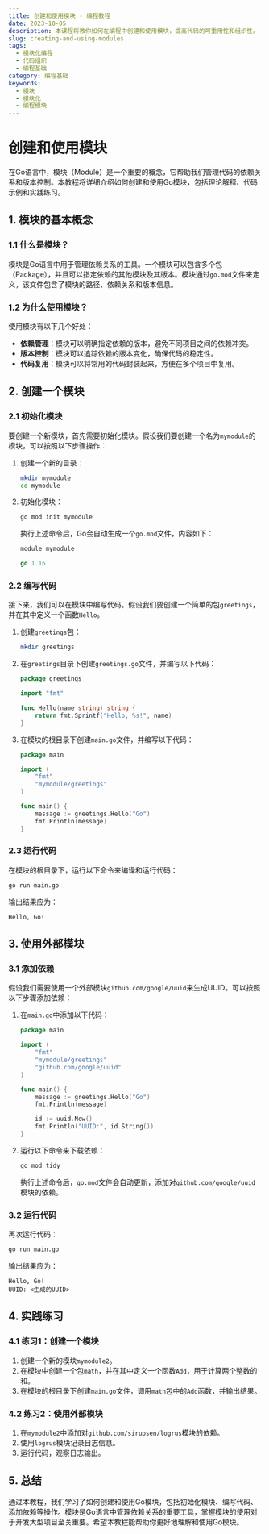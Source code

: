 ```yaml
---
title: 创建和使用模块 - 编程教程
date: 2023-10-05
description: 本课程将教你如何在编程中创建和使用模块，提高代码的可重用性和组织性。
slug: creating-and-using-modules
tags:
  - 模块化编程
  - 代码组织
  - 编程基础
category: 编程基础
keywords:
  - 模块
  - 模块化
  - 编程模块
---
```


# 创建和使用模块

在Go语言中，模块（Module）是一个重要的概念，它帮助我们管理代码的依赖关系和版本控制。本教程将详细介绍如何创建和使用Go模块，包括理论解释、代码示例和实践练习。

## 1. 模块的基本概念

### 1.1 什么是模块？

模块是Go语言中用于管理依赖关系的工具。一个模块可以包含多个包（Package），并且可以指定依赖的其他模块及其版本。模块通过`go.mod`文件来定义，该文件包含了模块的路径、依赖关系和版本信息。

### 1.2 为什么使用模块？

使用模块有以下几个好处：

- **依赖管理**：模块可以明确指定依赖的版本，避免不同项目之间的依赖冲突。
- **版本控制**：模块可以追踪依赖的版本变化，确保代码的稳定性。
- **代码复用**：模块可以将常用的代码封装起来，方便在多个项目中复用。

## 2. 创建一个模块

### 2.1 初始化模块

要创建一个新模块，首先需要初始化模块。假设我们要创建一个名为`mymodule`的模块，可以按照以下步骤操作：

1. 创建一个新的目录：
   ```bash
   mkdir mymodule
   cd mymodule
   ```

2. 初始化模块：
   ```bash
   go mod init mymodule
   ```

   执行上述命令后，Go会自动生成一个`go.mod`文件，内容如下：
   ```go
   module mymodule

   go 1.16
   ```

### 2.2 编写代码

接下来，我们可以在模块中编写代码。假设我们要创建一个简单的包`greetings`，并在其中定义一个函数`Hello`。

1. 创建`greetings`包：
   ```bash
   mkdir greetings
   ```

2. 在`greetings`目录下创建`greetings.go`文件，并编写以下代码：
   ```go
   package greetings

   import "fmt"

   func Hello(name string) string {
       return fmt.Sprintf("Hello, %s!", name)
   }
   ```

3. 在模块的根目录下创建`main.go`文件，并编写以下代码：
   ```go
   package main

   import (
       "fmt"
       "mymodule/greetings"
   )

   func main() {
       message := greetings.Hello("Go")
       fmt.Println(message)
   }
   ```

### 2.3 运行代码

在模块的根目录下，运行以下命令来编译和运行代码：
   ```bash
   go run main.go
   ```

输出结果应为：
   ```
   Hello, Go!
   ```

## 3. 使用外部模块

### 3.1 添加依赖

假设我们需要使用一个外部模块`github.com/google/uuid`来生成UUID。可以按照以下步骤添加依赖：

1. 在`main.go`中添加以下代码：
   ```go
   package main

   import (
       "fmt"
       "mymodule/greetings"
       "github.com/google/uuid"
   )

   func main() {
       message := greetings.Hello("Go")
       fmt.Println(message)

       id := uuid.New()
       fmt.Println("UUID:", id.String())
   }
   ```

2. 运行以下命令来下载依赖：
   ```bash
   go mod tidy
   ```

   执行上述命令后，`go.mod`文件会自动更新，添加对`github.com/google/uuid`模块的依赖。

### 3.2 运行代码

再次运行代码：
   ```bash
   go run main.go
   ```

输出结果应为：
   ```
   Hello, Go!
   UUID: <生成的UUID>
   ```

## 4. 实践练习

### 4.1 练习1：创建一个模块

1. 创建一个新的模块`mymodule2`。
2. 在模块中创建一个包`math`，并在其中定义一个函数`Add`，用于计算两个整数的和。
3. 在模块的根目录下创建`main.go`文件，调用`math`包中的`Add`函数，并输出结果。

### 4.2 练习2：使用外部模块

1. 在`mymodule2`中添加对`github.com/sirupsen/logrus`模块的依赖。
2. 使用`logrus`模块记录日志信息。
3. 运行代码，观察日志输出。

## 5. 总结

通过本教程，我们学习了如何创建和使用Go模块，包括初始化模块、编写代码、添加依赖等操作。模块是Go语言中管理依赖关系的重要工具，掌握模块的使用对于开发大型项目至关重要。希望本教程能帮助你更好地理解和使用Go模块。